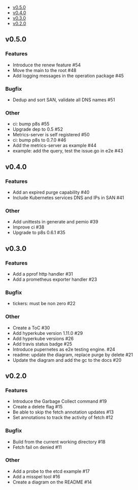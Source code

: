 - [v0.5.0](#v0.5.0)
- [v0.4.0](#v0.4.0)
- [v0.3.0](#v0.3.0)
- [v0.2.0](#v0.2.0)

## v0.5.0

### Features
* Introduce the renew feature #54
* Move the main to the root #48
* Add logging messages in the operation package #45

### Bugfix
* Dedup and sort SAN, validate all DNS names #51

### Other
* ci: bump p8s #55
* Upgrade dep to 0.5 #52
* Metrics-server is self registered #50
* ci: bump p8s to 0.7.0 #46
* Add the metrics-server as example #44
* example: add the query, test the issue.go in e2e #43

## v0.4.0

### Features
* Add an expired purge capability #40
* Include Kubernetes services DNS and IPs in SAN #41

### Other
* Add unittests in generate and pemio #39
* Improve ci #38
* Upgrade to p8s 0.6.1 #35

## v0.3.0

### Features
* Add a pprof http handler #31
* Add a prometheus exporter handler #23

### Bugfix
* tickers: must be non zero #22

### Other
* Create a ToC #30
* Add hyperkube version 1.11.0 #29
* Add hyperkube versions #26
* Add travis status badge #25
* Introduce pupernetes as e2e testing engine. #24
* readme: update the diagram, replace purge by delete #21
* Update the diagram and add the gc to the docs #20

## v0.2.0

### Features
* Introduce the Garbage Collect command #19
* Create a delete flag #15
* Be able to skip the fetch annotation updates #13
* Set annotations to track the activity of fetch #12

### Bugfix
* Build from the current working directory #18
* Fetch fail on denied #11

### Other
* Add a probe to the etcd example #17
* Add a misspel tool #16
* Create a diagram on the README #14
